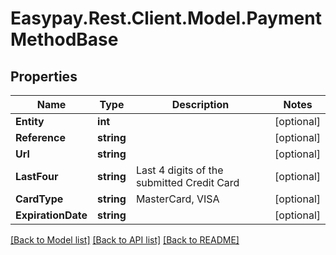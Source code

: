 # Easypay.Rest.Client.Model.PaymentMethodBase
## Properties

Name | Type | Description | Notes
------------ | ------------- | ------------- | -------------
**Entity** | **int** |  | [optional] 
**Reference** | **string** |  | [optional] 
**Url** | **string** |  | [optional] 
**LastFour** | **string** | Last 4 digits of the  submitted Credit Card | [optional] 
**CardType** | **string** | MasterCard, VISA | [optional] 
**ExpirationDate** | **string** |  | [optional] 

[[Back to Model list]](../README.md#documentation-for-models) [[Back to API list]](../README.md#documentation-for-api-endpoints) [[Back to README]](../README.md)

